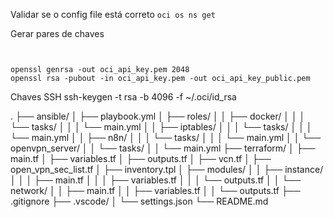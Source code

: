  <!-- oci session authenticate  --region sa-saopaulo-1  -->
Validar se o config file está correto
`oci os ns get`


Gerar pares de chaves
```


openssl genrsa -out oci_api_key.pem 2048
openssl rsa -pubout -in oci_api_key.pem -out oci_api_key_public.pem
```


Chaves SSH
ssh-keygen -t rsa -b 4096 -f ~/.oci/id_rsa


.
├── ansible/
│   ├── playbook.yml
│   ├── roles/
│   │   ├── docker/
│   │   │   └── tasks/
│   │   │       └── main.yml
│   │   ├── iptables/
│   │   │   └── tasks/
│   │   │       └── main.yml
│   │   ├── n8n/
│   │   │   └── tasks/
│   │   │       └── main.yml
│   │   └── openvpn_server/
│   │       └── tasks/
│   │           └── main.yml
├── terraform/
│   ├── main.tf
│   ├── variables.tf
│   ├── outputs.tf
│   ├── vcn.tf
│   ├── open_vpn_sec_list.tf
│   ├── inventory.tpl
│   ├── modules/
│   │   ├── instance/
│   │   │   ├── main.tf
│   │   │   ├── variables.tf
│   │   │   └── outputs.tf
│   │   └── network/
│   │       ├── main.tf
│   │       ├── variables.tf
│   │       └── outputs.tf
├── .gitignore
├── .vscode/
│   └── settings.json
└── README.md